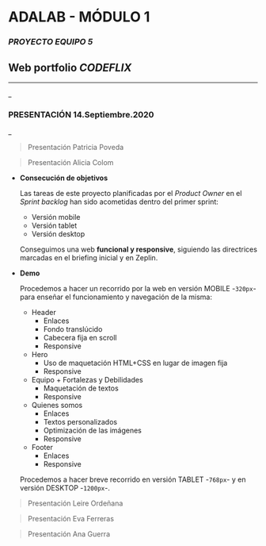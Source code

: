 # ADALAB - MÓDULO 1

### _PROYECTO EQUIPO 5_

## Web portfolio **_CODEFLIX_**

---

\_

### PRESENTACIÓN 14.Septiembre.2020

\_

> Presentación Patricia Poveda

> Presentación Alicia Colom

- **Consecución de objetivos**

  Las tareas de este proyecto planificadas por el _Product Owner_ en el _Sprint backlog_ han sido acometidas dentro del primer sprint:

  - Versión mobile
  - Versión tablet
  - Versión desktop

  Conseguimos una web **funcional y responsive**, siguiendo las directrices marcadas en el briefing inicial y en Zeplin.

- **Demo**

  Procedemos a hacer un recorrido por la web en versión MOBILE -`320px`- para enseñar el funcionamiento y navegación de la misma:

  - Header
    - Enlaces
    - Fondo translúcido
    - Cabecera fija en scroll
    - Responsive
  - Hero
    - Uso de maquetación HTML+CSS en lugar de imagen fija
    - Responsive
  - Equipo + Fortalezas y Debilidades
    - Maquetación de textos
    - Responsive
  - Quienes somos
    - Enlaces
    - Textos personalizados
    - Optimización de las imágenes
    - Responsive
  - Footer
    - Enlaces
    - Responsive

  Procedemos a hacer breve recorrido en versión TABLET -`768px`- y en versión DESKTOP -`1200px`-.

> Presentación Leire Ordeñana

> Presentación Eva Ferreras

> Presentación Ana Guerra

